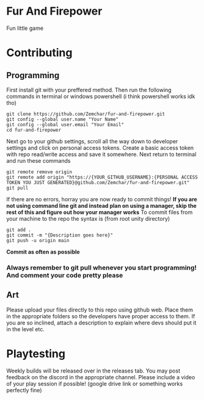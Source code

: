 # Fur And Firepower
Fun little game
# Contributing
## Programming
First install git with your preffered method. Then run the following commands in terminal or windows powershell (i think powershell works idk tho)
```
git clone https://github.com/Zemchar/fur-and-firepower.git
git config --global user.name "Your Name"
git config --global user.email "Your Email"
cd fur-and-firepower
```
Next go to your github settings, scroll all the way down to developer settings and click on personal access tokens.
Create a basic access token with repo read/write access and save it somewhere.
Next return to terminal and run these commands
```
git remote remove origin
git remote add origin "https://{YOUR_GITHUB_USERNAME}:{PERSONAL ACCESS TOKEN YOU JUST GENERATED}@github.com/Zemchar/fur-and-firepower.git"
git pull
```
If there are no errors, horray you are now ready to commit things!
**If you are not using command line git and instead plan on using a manager, skip the rest of this and figure out how your manager works**
To commit files from your machine to the repo the syntax is (from root unity directory)
```
git add .
git commit -m "{Description goes here}"
git push -u origin main
```
**Commit as often as possible**

### Always remember to git pull whenever you start programming! And comment your code pretty please

## Art
Please upload your files directly to this repo using github web. Place them in the appropriate folders so the developers have proper access to them.
If you are so inclined, attach a description to explain where devs should put it in the level etc. 
# Playtesting
Weekly builds will be released over in the releases tab. You may post feedback on the discord in the appropriate channel. Please include a video of your play session if possible! (google drive link or something works perfectly fine)
